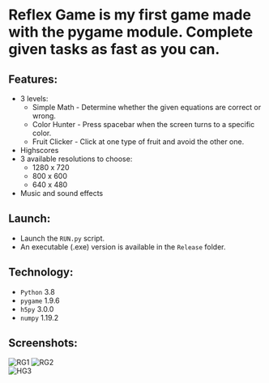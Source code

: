 # Reflex Game is my first game made with the pygame module. Complete given tasks as fast as you can.
## Features:
* 3 levels:
  * Simple Math - Determine whether the given equations are correct or wrong.
  * Color Hunter - Press spacebar when the screen turns to a specific color.
  * Fruit Clicker - Click at one type of fruit and avoid the other one.
* Highscores
* 3 available resolutions to choose:
  * 1280 x 720
  * 800 x 600
  * 640 x 480
* Music and sound effects

## Launch:
* Launch the ```RUN.py``` script.
* An executable (.exe) version is available in the ```Release``` folder.

## Technology:
* ```Python``` 3.8
* ```pygame``` 1.9.6
* ```h5py``` 3.0.0
* ```numpy``` 1.19.2

## Screenshots:  
![RG1](https://user-images.githubusercontent.com/71539614/99468233-68555280-2940-11eb-904a-6bafa7d4b42f.png)
![RG2](https://user-images.githubusercontent.com/71539614/99468234-68555280-2940-11eb-8a0f-9ed5de34fc3c.png)  
![HG3](https://user-images.githubusercontent.com/71539614/99468228-67242580-2940-11eb-9661-37fe7fd40ac4.png)
